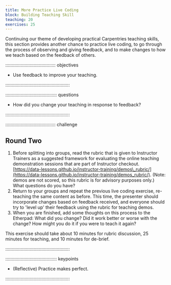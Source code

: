 ```yaml
---
title: More Practice Live Coding
block: Building Teaching Skill
teaching: 20
exercises: 25
---
```


Continuing our theme of developing practical Carpentries teaching skills,
this section provides another chance to practice live coding, to go through the
process of observing and giving feedback, and to make changes to how we teach based on the feedback of others.

::::::::::::::::::::::::::::::::::::::: objectives

- Use feedback to improve your teaching.

::::::::::::::::::::::::::::::::::::::::::::::::::

:::::::::::::::::::::::::::::::::::::::: questions

- How did you change your teaching in response to feedback?

::::::::::::::::::::::::::::::::::::::::::::::::::

:::::::::::::::::::::::::::::::::::::::  challenge

## Round Two

1. Before splitting into groups, read the rubric that is given to Instructor Trainers
   as a suggested framework for evaluating the online teaching demonstration sessions that are part of Instructor checkout.  
   [https://data-lessons.github.io/instructor-training/demos\_rubric/](https://data-lessons.github.io/instructor-training/demos_rubric/). (Note: demos are not scored, so this rubric is for
   advisory purposes only.)
   What questions do you have?
2. Return to your groups and repeat the previous live coding exercise, re-teaching the same content as before.
   This time, the presenter should incorporate changes
   based on feedback received, and everyone should try to 'level up' their feedback using the rubric for teaching demos.
3. When you are finished, add some thoughts on this process to the Etherpad:
   What did you change? Did it work better or worse with the change? How might you do it if you were to teach it again?

This exercise should take about 10 minutes for rubric discussion, 25 minutes for teaching, and 10 minutes for de-brief.  


::::::::::::::::::::::::::::::::::::::::::::::::::

:::::::::::::::::::::::::::::::::::::::: keypoints

- (Reflective) Practice makes perfect.

::::::::::::::::::::::::::::::::::::::::::::::::::


